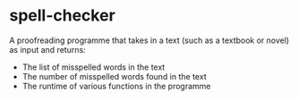 # spell-checker
A proofreading programme that takes in a text (such as a textbook or novel) as input and returns:
- The list of misspelled words in the text
- The number of misspelled words found in the text
- The runtime of various functions in the programme
